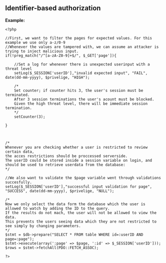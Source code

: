 
Identifier-based authorization
-------

**Example:**


    <?php

	//First, we want to filter the pages for expected values. For this example we use only a-z/0-9
	//Whenever the values are tampered with, we can assume an attacker is trying to inject malicious input.
	if(!preg_match("/^[a-zA-Z0-9]+$/", $_GET['page']){

		//Set a log for whenever there is unexpected userinput with a threat level
		setLog($_SESSION['userID'],"invalid expected input", "FAIL", date(dd-mm-yyyy), $privelige, "HIGH");
		
		/*
		Set counter; if counter hits 3, the user's session must be terminated.
		After 3 session terminations the user's acount must be blocked.
		Given the high threat level, there will be immediate session termination.
		*/
		setCounter(3);
		
	}
 
 

	/* 
	Whenever you are checking whether a user is restricted to review certain data,
	the acces restrictions should be proccessed serverside.
	The userID could be stored inside a session variable on login, and should be used to retrieve userdata from the database:
	*/
	
	//We also want to validate the $page variable went through validations succesfully.
	setLog($_SESSION['userID'],"successful input validation for page", "SUCCESS", date(dd-mm-yyyy), $privelige, "NULL");
	
	/*
	Now we only select the data form the database which the user is allowed to watch by adding the ID to the query.
	If the results do not mach, the user will not be allowed to view the data.
	This prevents the users seeing data which they are not restricted to see simply by changing parameters.
	*/
	$stmt = $db->prepare("SELECT * FROM table WHERE id=:userID AND page=:page");
	$stmt->execute(array(':page' => $page, ':id' => $_SESSION['userID']));
	$rows = $stmt->fetchAll(PDO::FETCH_ASSOC);
	
	?>


	
